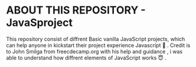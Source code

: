 # ABOUT THIS REPOSITORY - JavaSproject

This repository consist of diffrent Basic vanilla JavaScript projects,
which can help anyone in kickstart their project experience Javascript :cowboy_hat_face: .
Credit is  to John Smilga from freecdecamp.org with his help and guidance ,
i was able to understand how diffrent elements of JavaScript works :innocent: .
